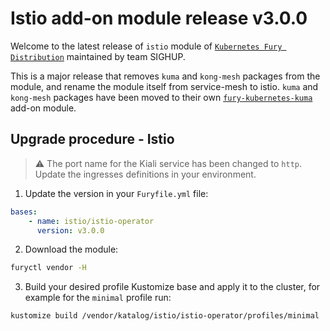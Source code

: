 # Istio add-on module release v3.0.0

Welcome to the latest release of `istio` module of [`Kubernetes Fury Distribution`](https://github.com/sighupio/fury-distribution) maintained by team SIGHUP.

This is a major release that removes `kuma` and `kong-mesh`  packages from the module, and rename the module itself from service-mesh to istio. `kuma` and `kong-mesh` packages have been moved to their own [`fury-kubernetes-kuma`](https://github.com/sighupio/fury-kubernetes-kuma) add-on module.

## Upgrade procedure - Istio

> ⚠️ The port name for the Kiali service has been changed to `http`. Update the ingresses definitions in your environment.

1. Update the version in your `Furyfile.yml` file:

```yaml
bases:
    - name: istio/istio-operator
      version: v3.0.0
```

2. Download the module:

```bash
furyctl vendor -H
```

3. Build your desired profile Kustomize base and apply it to the cluster, for example for the `minimal` profile run:

```bash
kustomize build /vendor/katalog/istio/istio-operator/profiles/minimal | kubectl apply -f
```
